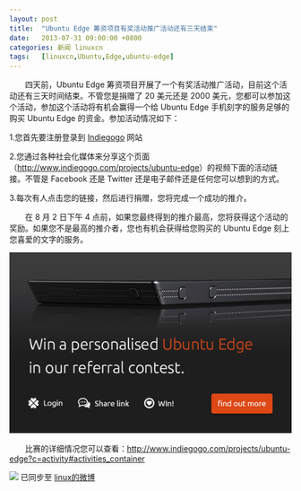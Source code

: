 ```yaml
---
layout: post
title:	"Ubuntu Edge 筹资项目有奖活动推广活动还有三天结束"
date:	2013-07-31 09:00:00 +0800 
categories:	新闻 linuxcn 
tags:	[linuxcn,Ubuntu,Edge,ubuntu-edge]
---
```



　　四天前，Ubuntu Edge 筹资项目开展了一个有奖活动推广活动，目前这个活动还有三天时间结束。不管您是捐赠了 20 美元还是 2000 美元，您都可以参加这个活动，参加这个活动将有机会赢得一个给 Ubuntu Edge 手机刻字的服务足够的购买 Ubuntu Edge 的资金。参加活动情况如下：


1.您首先要注册登录到 [Indiegogo](http://www.indiegogo.com/) 网站


2.您通过各种社会化媒体来分享这个页面（<http://www.indiegogo.com/projects/ubuntu-edge>）的视频下面的活动链接。不管是 Facebook 还是 Twitter 还是电子邮件还是任何您可以想到的方式。


3.每次有人点击您的链接，然后进行捐赠，您将完成一个成功的推介。


　　在 8 月 2 日下午 4 点前，如果您最终得到的推介最高，您将获得这个活动的奖励。如果您不是最高的推介者，您也有机会获得给您购买的 Ubuntu Edge 刻上您喜爱的文字的服务。


![](/Asserts/Images/album/201307/31/012311lew6ewzuzs1fzns9.png)


　　比赛的详细情况您可以查看：<http://www.indiegogo.com/projects/ubuntu-edge?c=activity#activities_container>


![](https://img.linux.net.cn/xwb/images/bgimg/icon_logo.png) 已同步至 [linux的微博](http://weibo.com/1772191555/A2xlwyjII)
